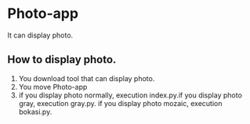 # Photo-app
It can display photo.
## How to display photo.
1. You download tool that can display photo.
2. You move Photo-app
3. if you display photo normally, execution index.py.if you display photo gray, execution gray.py. if you display photo mozaic, execution bokasi.py.
